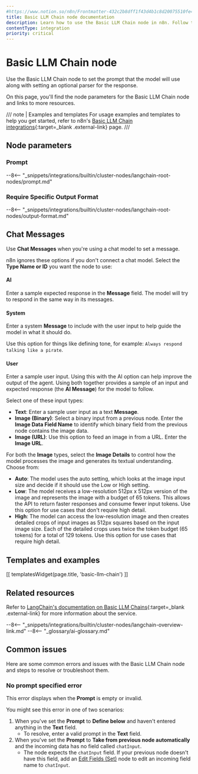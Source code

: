 ```yaml
---
#https://www.notion.so/n8n/Frontmatter-432c2b8dff1f43d4b1c8d20075510fe4
title: Basic LLM Chain node documentation
description: Learn how to use the Basic LLM Chain node in n8n. Follow technical documentation to integrate Basic LLM Chain node into your workflows.
contentType: integration
priority: critical
---
```


# Basic LLM Chain node

Use the Basic LLM Chain node to set the prompt that the model will use along with setting an optional parser for the response.

On this page, you'll find the node parameters for the Basic LLM Chain node and links to more resources.

/// note | Examples and templates
For usage examples and templates to help you get started, refer to n8n's [Basic LLM Chain integrations](https://n8n.io/integrations/basic-llm-chain/){:target=_blank .external-link} page.
///	

## Node parameters

### Prompt

--8<-- "_snippets/integrations/builtin/cluster-nodes/langchain-root-nodes/prompt.md"

### Require Specific Output Format

--8<-- "_snippets/integrations/builtin/cluster-nodes/langchain-root-nodes/output-format.md"

## Chat Messages

Use **Chat Messages** when you're using a chat model to set a message.

n8n ignores these options if you don't connect a chat model. Select the **Type Name or ID** you want the node to use:

#### AI

Enter a sample expected response in the **Message** field. The model will try to respond in the same way in its messages.

#### System

Enter a system **Message** to include with the user input to help guide the model in what it should do.

Use this option for things like defining tone, for example: `Always respond talking like a pirate`.

#### User

Enter a sample user input. Using this with the AI option can help improve the output of the agent. Using both together provides a sample of an input and expected response (the **AI Message**) for the model to follow.

Select one of these input types:

* **Text**: Enter a sample user input as a text **Message**.
* **Image (Binary)**: Select a binary input from a previous node. Enter the **Image Data Field Name** to identify which binary field from the previous node contains the image data.
* **Image (URL)**: Use this option to feed an image in from a URL. Enter the **Image URL**.

For both the **Image** types, select the **Image Details** to control how the model processes the image and generates its textual understanding. Choose from:

* **Auto**: The model uses the auto setting, which looks at the image input size and decide if it should use the Low or High setting.
* **Low**: The model receives a low-resolution 512px x 512px version of the image and represents the image with a budget of 65 tokens. This allows the API to return faster responses and consume fewer input tokens. Use this option for use cases that don't require high detail.
* **High**: The model can access the low-resolution image and then creates detailed crops of input images as 512px squares based on the input image size. Each of the detailed crops uses twice the token budget (65 tokens) for a total of 129 tokens. Use this option for use cases that require high detail.

## Templates and examples

<!-- see https://www.notion.so/n8n/Pull-in-templates-for-the-integrations-pages-37c716837b804d30a33b47475f6e3780 -->
[[ templatesWidget(page.title, 'basic-llm-chain') ]]

## Related resources

Refer to [LangChain's documentation on Basic LLM Chains](https://js.langchain.com/docs/tutorials/llm_chain/){:target=_blank .external-link} for more information about the service.

--8<-- "_snippets/integrations/builtin/cluster-nodes/langchain-overview-link.md"
--8<-- "_glossary/ai-glossary.md"

## Common issues

Here are some common errors and issues with the Basic LLM Chain node and steps to resolve or troubleshoot them.

### No prompt specified error

This error displays when the **Prompt** is empty or invalid.

You might see this error in one of two scenarios:

1. When you've set the **Prompt** to **Define below** and haven't entered anything in the **Text** field.
    * To resolve, enter a valid prompt in the **Text** field.
2. When you've set the **Prompt** to **Take from previous node automatically** and the incoming data has no field called `chatInput`. 
    * The node expects the `chatInput` field. If your previous node doesn't have this field, add an [Edit Fields (Set)](/integrations/builtin/core-nodes/n8n-nodes-base.set/) node to edit an incoming field name to `chatInput`.
